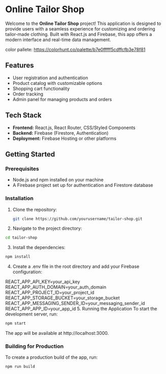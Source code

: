 # Online Tailor Shop

Welcome to the **Online Tailor Shop** project! This application is designed to provide users with a seamless experience for customizing and ordering tailor-made clothing. Built with React.js and Firebase, this app offers a modern interface and real-time data management.

color pallete: https://colorhunt.co/palette/b7e0fffff5cdffcfb3e78f81

## Features

- User registration and authentication
- Product catalog with customizable options
- Shopping cart functionality
- Order tracking
- Admin panel for managing products and orders


## Tech Stack

- **Frontend:** React.js, React Router, CSS/Styled Components
- **Backend:** Firebase (Firestore, Authentication)
- **Deployment:** Firebase Hosting or other platforms

## Getting Started

### Prerequisites

- Node.js and npm installed on your machine
- A Firebase project set up for authentication and Firestore database

### Installation

1. Clone the repository:

   ```bash
   git clone https://github.com/yourusername/tailor-shop.git
2. Navigate to the project directory:

```bash
cd tailor-shop
```
3. Install the dependencies:

```bash
npm install
```
4. Create a .env file in the root directory and add your Firebase configuration:

REACT_APP_API_KEY=your_api_key
REACT_APP_AUTH_DOMAIN=your_auth_domain
REACT_APP_PROJECT_ID=your_project_id
REACT_APP_STORAGE_BUCKET=your_storage_bucket
REACT_APP_MESSAGING_SENDER_ID=your_messaging_sender_id
REACT_APP_APP_ID=your_app_id
5. Running the Application
To start the development server, run:

```bash
npm start
```
The app will be available at http://localhost:3000.

### Building for Production

To create a production build of the app, run:

```bash
npm run build
```
